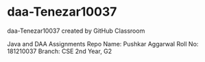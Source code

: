 # daa-Tenezar10037
daa-Tenezar10037 created by GitHub Classroom

Java and DAA Assignments Repo
Name: Pushkar Aggarwal
Roll No: 181210037
Branch: CSE 2nd Year, G2
